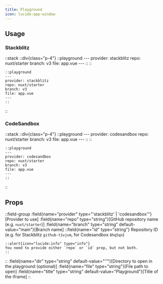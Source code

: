 ```yaml
---
title: Playground
icon: lucide:app-window
---
```


## Usage

### Stackblitz

::stack
  ::div{class="p-4"}
    ::playground
    ---
    provider: stackblitz
    repo: nuxt/starter
    branch: v3
    file: app.vue
    ---
    ::
  ::
  ```mdc
  ::playground
  ---
  provider: stackblitz
  repo: nuxt/starter
  branch: v3
  file: app.vue
  ---
  ::
  ```
::

### CodeSandbox

::stack
  ::div{class="p-4"}
    ::playground
    ---
    provider: codesandbox
    repo: nuxt/starter
    branch: v3
    file: app.vue
    ---
    ::
  ::
  ```mdc
  ::playground
  ---
  provider: codesandbox
  repo: nuxt/starter
  branch: v3
  file: app.vue
  ---
  ::
  ```
::

## Props

::field-group
  :field{name="provider" type="'stackblitz' | 'codesandbox'"}[Provider to use]
  :field{name="repo" type="string"}[GitHub repository name (e.g. `nuxt/starter`)]
  :field{name="branch" type="string" default-value="main"}[Branch name]
  ::field{name="id" type="string"}
  Repository ID (e.g. for Stackblitz `github-t1vjvm`, for Codesandbox `8hq5qn`)

    ::alert{icon="lucide:info" type="info"}
    You need to provide either `repo` or `id` prop, but not both.
    ::
  ::
  :field{name="dir" type="string" default-value="''"}[Directory to open in the playground (optional)]
  :field{name="file" type="string"}[File path to open]
  :field{name="title" type="string" default-value="Playground"}[Title of the iframe]
::
